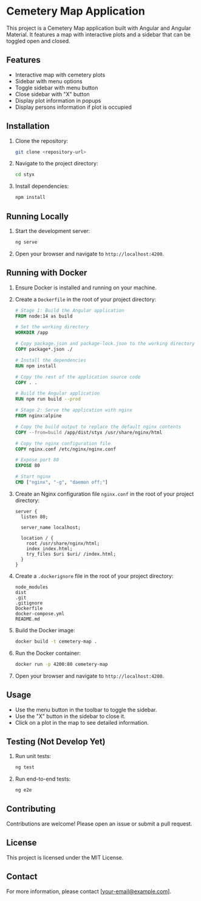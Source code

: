# Cemetery Map Application

This project is a Cemetery Map application built with Angular and Angular Material. It features a map with interactive plots and a sidebar that can be toggled open and closed.

## Features

- Interactive map with cemetery plots
- Sidebar with menu options
- Toggle sidebar with menu button
- Close sidebar with "X" button
- Display plot information in popups
- Display persons information if plot is occupied

## Installation

1. Clone the repository:
    ```sh
    git clone <repository-url>
    ```
2. Navigate to the project directory:
    ```sh
    cd styx
    ```
3. Install dependencies:
    ```sh
    npm install
    ```

## Running Locally

1. Start the development server:
    ```sh
    ng serve
    ```
2. Open your browser and navigate to `http://localhost:4200`.

## Running with Docker

1. Ensure Docker is installed and running on your machine.

2. Create a `Dockerfile` in the root of your project directory:
    ```dockerfile
    # Stage 1: Build the Angular application
    FROM node:14 as build

    # Set the working directory
    WORKDIR /app

    # Copy package.json and package-lock.json to the working directory
    COPY package*.json ./

    # Install the dependencies
    RUN npm install

    # Copy the rest of the application source code
    COPY . .

    # Build the Angular application
    RUN npm run build --prod

    # Stage 2: Serve the application with nginx
    FROM nginx:alpine

    # Copy the build output to replace the default nginx contents
    COPY --from=build /app/dist/styx /usr/share/nginx/html

    # Copy the nginx configuration file
    COPY nginx.conf /etc/nginx/nginx.conf

    # Expose port 80
    EXPOSE 80

    # Start nginx
    CMD ["nginx", "-g", "daemon off;"]
    ```

3. Create an Nginx configuration file `nginx.conf` in the root of your project directory:
    ```nginx
    server {
      listen 80;

      server_name localhost;

      location / {
        root /usr/share/nginx/html;
        index index.html;
        try_files $uri $uri/ /index.html;
      }
    }
    ```

4. Create a `.dockerignore` file in the root of your project directory:
    ```plaintext
    node_modules
    dist
    .git
    .gitignore
    Dockerfile
    docker-compose.yml
    README.md
    ```

5. Build the Docker image:
    ```sh
    docker build -t cemetery-map .
    ```

6. Run the Docker container:
    ```sh
    docker run -p 4200:80 cemetery-map
    ```

7. Open your browser and navigate to `http://localhost:4200`.

## Usage

- Use the menu button in the toolbar to toggle the sidebar.
- Use the "X" button in the sidebar to close it.
- Click on a plot in the map to see detailed information.

## Testing (Not Develop Yet)

1. Run unit tests:
    ```sh
    ng test
    ```
2. Run end-to-end tests:
    ```sh
    ng e2e
    ```

## Contributing

Contributions are welcome! Please open an issue or submit a pull request.

## License

This project is licensed under the MIT License.

## Contact

For more information, please contact [your-email@example.com].
